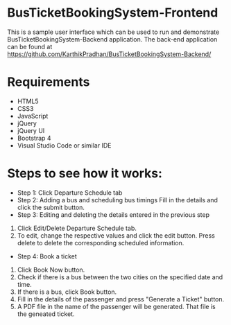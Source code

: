 # BusTicketBookingSystem-Frontend
This is a sample user interface which can be used to run and demonstrate BusTicketBookingSystem-Backend application.
The back-end application can be found at https://github.com/KarthikPradhan/BusTicketBookingSystem-Backend/

# Requirements
* HTML5
* CSS3
* JavaScript
* jQuery
* jQuery UI
* Bootstrap 4
* Visual Studio Code or similar IDE

# Steps to see how it works:
* Step 1: Click Departure Schedule tab
* Step 2: Adding a bus and scheduling bus timings
Fill in the details and click the submit button.
* Step 3: Editing and deleting the details entered in the previous step
1. Click Edit/Delete Departure Schedule tab.
2. To edit, change the respective values and click the edit button. Press delete to delete the corresponding scheduled information.
* Step 4: Book a ticket
1. Click Book Now button.
2. Check if there is a bus between the two cities on the specified date and time.
3. If there is a bus, click Book button.
4. Fill in the details of the passenger and press "Generate a Ticket" button.
5. A PDF file in the name of the passenger will be generated. That file is the geneated ticket.
